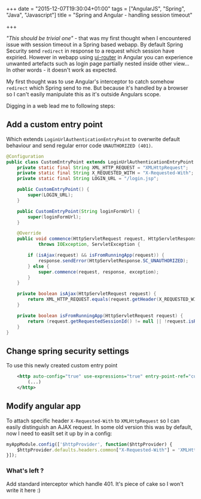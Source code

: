 +++
date = "2015-12-07T19:30:04+01:00"
tags = ["AngularJS", "Spring", "Java", "Javascript"]
title = "Spring and Angular - handling session timeout"

+++

*"This should be trivial one"* - that was my first thought when I encountered issue with session timeout in a Spring based webapp. By default Spring Security send `redirect` in response to a request which session have expiried. However in webapp using [ui-router](`https://github.com/angular-ui/ui-router`) in Angular you can experience unwanted artefacts such as login page partially nested inside other view...
In other words - it doesn't work as expected.

My first thought was to use Angular's interceptor to catch somehow `redirect` which Spring send to me. But because it's handled by a browser so I can't easily manipulate this as it's outside Angulars scope.

Digging in a web lead me to following steps:
## Add a custom entry point
Which extends `LoginUrlAuthenticationEntryPoint` to overwrite default behaviour and send regular error code `UNAUTHORIZED (401)`.

```java
@Configuration
public class CustomEntryPoint extends LoginUrlAuthenticationEntryPoint {
    private static final String XML_HTTP_REQUEST = "XMLHttpRequest";
    private static final String X_REQUESTED_WITH = "X-Requested-With";
    private static final String LOGIN_URL = "/login.jsp";

    public CustomEntryPoint() {
        super(LOGIN_URL);
    }

    public CustomEntryPoint(String loginFormUrl) {
        super(loginFormUrl);
    }

    @Override
    public void commence(HttpServletRequest request, HttpServletResponse response, AuthenticationException exception)
            throws IOException, ServletException {

        if (isAjax(request) && isFromRunningApp(request)) {
            response.sendError(HttpServletResponse.SC_UNAUTHORIZED);
        } else {
            super.commence(request, response, exception);
        }
    }

    private boolean isAjax(HttpServletRequest request) {
        return XML_HTTP_REQUEST.equals(request.getHeader(X_REQUESTED_WITH));
    }

    private boolean isFromRunningApp(HttpServletRequest request) {
        return (request.getRequestedSessionId() != null || !request.isRequestedSessionIdValid());
    }
}
```

## Change spring security settings
To use this newly created custom entry point

```xml
    <http auto-config="true" use-expressions="true" entry-point-ref="customEntryPoint">
    	(...)
    </http>
```

## Modify angular app
To attach specific header `X-Requested-With` to `XMLHttpRequest` so I can easily distinguish an AJAX request. In some old version this was by default, now I need to easilt set it up by in a config:

```javascript
myAppModule.config(['$httpProvider', function($httpProvider) {
    $httpProvider.defaults.headers.common["X-Requested-With"] = 'XMLHttpRequest';
}]);
```


### What's left ?
Add standard interceptor which handle 401. It's piece of cake so I won't write it here :)
